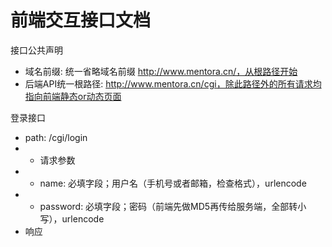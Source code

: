 # 前端交互接口文档

接口公共声明
* 域名前缀: 统一省略域名前缀 http://www.mentora.cn/，从根路径开始
* 后端API统一根路径: http://www.mentora.cn/cgi，除此路径外的所有请求均指向前端静态or动态页面

登录接口
* path: /cgi/login
* * 请求参数
* * name: 必填字段；用户名（手机号或者邮箱，检查格式），urlencode
* * password: 必填字段；密码（前端先做MD5再传给服务端，全部转小写），urlencode
* 响应
